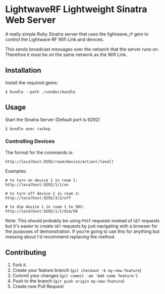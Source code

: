 # LightwaveRF Lightweight Sinatra Web Server

A really simple Ruby Sinatra server that uses the lightwave_rf gem to control the Lightwave RF Wifi Link and devices.

This sends broadcast messages over the network that the server runs on. Therefore it must be on the same network as the Wifi Link.

## Installation

Install the required gems:

    $ bundle --path ./vendor/bundle

## Usage

Start the Sinatra Server (Default port is 9292)

    $ bundle exec rackup

### Controlling Devices

The format for the commands is:

    http://localhost:9292/room/device/action(/level)

Examples:

    # to turn on device 1 in room 1:
    http://localhost:9292/1/1/on

    # to turn off device 2 in room 3:
    http://localhost:9292/3/2/off

    # to dim device 1 in room 1 to 50%:
    http://localhost:9292/1/1/dim/50

Note: This should probably be using `POST` requests instead of `GET` requests but it's easier to create `GET` requests by just navigating with a browser for the purposes of demonstration. If you're going to use this for anything but messing about I'd recommend replacing the method.

## Contributing

1. Fork it
2. Create your feature branch (`git checkout -b my-new-feature`)
3. Commit your changes (`git commit -am 'Add some feature'`)
4. Push to the branch (`git push origin my-new-feature`)
5. Create new Pull Request
